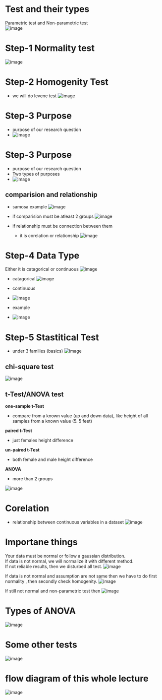 # Test and their types
Parametric test and Non-parametric test \
![image](1.jpg)

# Step-1 Normality test
![image](2.jpg)

# Step-2 Homogenity Test
- we will do levene test 
![image](3.jpg)

# Step-3 Purpose 
- purpose of our research question
- ![image](4.jpg)

# Step-3 Purpose 
- purpose of our research question
- Two types of purposes
- ![image](4.jpg)

## comparision and relationship
- samosa example
![image](5.jpg)

- if comparision must be atleast 2 groups
![image](6.jpg)

- if relationship must be connection between them
  - it is corelation or relationship
![image](7.jpg)

# Step-4 Data Type
Either it is catagorical or continuous
![image](8.jpg)

- catagorical 
![image](9.jpg)

- continuous
- ![image](10.jpg)

 - example
 - ![image](11.jpg)

# Step-5 Stastitical Test
- under 3 families (basics)
![image](12.jpg)

## chi-square test
![image](13.jpg)

## t-Test/ANOVA test
**one-sample t-Test**
- compare from a known value (up and down data), like height of all samples from a known value (5.
5 feet)

**paired t-Test**
- just females height difference 

**un-paired t-Test**
- both female and male height difference 

**ANOVA**
- more than 2 groups

![image](14.jpg)


# Corelation
- relationship between continuous variables in a dataset 
![image](15.jpg)

# Importane things
Your data must be normal or follow a gaussian distribution.\
If data is not normal, we will normalize it with different method.\
If not reliable results, then we disturbed all test. 
![image](16.jpg)

If data is not normal and assumption are not same then we have to do first normality , then secondly check homogenity.
![image](17.jpg)

If still not normal and non-parametric test then 
![image](18.jpg)

# Types of ANOVA
![image](19.jpg)

# Some other tests
![image](20.jpg)

# flow diagram of this whole lecture
![image](21.jpg)